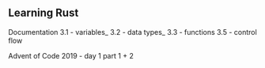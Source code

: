 ## Learning Rust
Documentation
3.1 - variables_ 
3.2 - data types_
3.3 - functions 
3.5 - control flow 

Advent of Code
2019 - day 1 part 1 + 2
